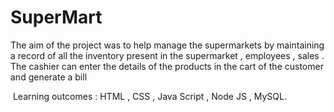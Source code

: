 # SuperMart

The aim of the project was to help manage the supermarkets by maintaining a record of all the inventory present in the supermarket , employees , sales .
The cashier can enter the details of the products in the cart of the customer and generate a bill 

 Learning outcomes : HTML , CSS , Java Script , Node JS , MySQL.
